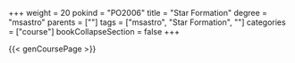 +++
weight = 20
pokind = "PO2006"
title = "Star Formation"
degree = "msastro"
parents = [""]
tags = ["msastro", "Star Formation", ""]
categories = ["course"]
bookCollapseSection = false
+++

{{< genCoursePage >}}

